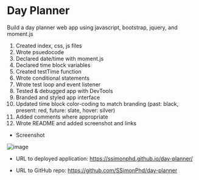 # Day Planner

Build a day planner web app using javascript, bootstrap, jquery, and moment.js

1. Created index, css, js files 
2. Wrote psuedocode
3. Declared date/time with moment.js
4. Declared time block variables
5. Created testTime function 
6. Wrote conditional statements
7. Wrote test loop and event listener
8. Tested & debugged app with DevTools
9. Branded and styled app interface
10. Updated time block color-coding to match branding (past: black, present: red, future: slate, hover: silver)
11. Added comments where appropriate
12. Wrote README and added screenshot and links

- Screenshot

![image](https://user-images.githubusercontent.com/60651145/188052565-c147cbb0-6b6b-439a-9a74-76d1cbc91af2.png)

- URL to deployed application:
https://ssimonphd.github.io/day-planner/

- URL to GitHub repo:
https://github.com/SSimonPhd/day-planner